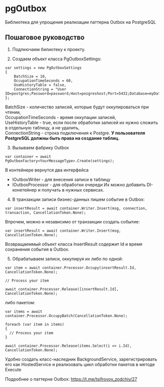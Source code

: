 # pgOutbox
Библиотека для упрощения реализации паттерна Outbox на PostgreSQL

## Пошаговое руководство

1. Подлкючаем билиотеку к проекту.  
   
2. Создаем объект класса PgOutboxSettings:  

```
var settings = new PgOutboxSettings
{
    BatchSize = 10,
    OccupationTimeSeconds = 60,
    UseHistoryTable = false,
    ConnectionString = "User ID=postgres;Password=password;Host=posgreshost;Port=5432;Database=myData;Pooling=true;"
};
```

BatchSize - количество записей, которые будут оккупироваться при чтении,  
OccupationTimeSeconds - время оккупации записей,  
UseHistoryTable - true, если после обработки записей их нужно сложить в отдельную таблицу, а не удалить,  
ConnectionString - строка подключения к Postgre. **У пользователя PostgreSQL должны быть права на создание таблиц.**  

3. Вызываем фабрику Outbox  

```
var container = await PgOutboxFactory<YourMessageType>.Create(settings);
```

В контейнере вернутся два интерфейса  
- IOutboxWriter - для внесения записи в таблицу  
- IOutboxProcessor - для обработки очереди
Их можно добавить DI-конетейнер и получать в нужных сервисах.  

4. В транзакции записи бизнес-данных пишем событие в Outbox:  

```
var insertResult = await container.Writer.Insert(msg, connection, transaction, CancellationToken.None);
```

Впрочем, можно и независимо от транзакции создать событие:  

```
var insertResult = await container.Writer.Insert(msg, CancellationToken.None);
```

Возвращаеммый объект класса InsertResult содержит Id и время сохранения события в Outbox.

5. Обрабатываем записи, оккупируя их либо по одной:

```
var item = await container.Processor.Occupy(insertResult.Id, CancellationToken.None);

// Process your item

await container.Processor.Release([insertResult.Id], CancellationToken.None);
```

либо пакетом:  

```
var items = await container.Processor.OccupyBatch(CancellationToken.None);

foreach (var item in items)
{
  // Process your item
}

await container.Processor.Release(items.Select(i => i.Id), CancellationToken.None);
```

Удобно создать класс-наследник BackgroundService, зарегистрировать его как HostedService и реализовать цикл обработки пакетов в методе Execute

Подробнее о паттерне Outbox: https://t.me/tsifrovoy_zodchiy/27
